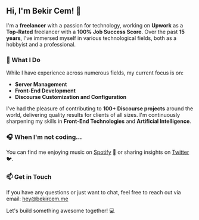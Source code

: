 ## Hi, I'm Bekir Cem! 👋

I'm a **freelancer** with a passion for technology, working on **Upwork** as a **Top-Rated** freelancer with a **100% Job Success Score**. Over the past **15 years**, I've immersed myself in various technological fields, both as a hobbyist and a professional.

### 🚀 What I Do
While I have experience across numerous fields, my current focus is on:

- **Server Management**
- **Front-End Development**
- **Discourse Customization and Configuration**

I've had the pleasure of contributing to **100+ Discourse projects** around the world, delivering quality results for clients of all sizes. I'm continuously sharpening my skills in **Front-End Technologies** and **Artificial Intelligence**.

### 🎧 When I'm not coding...
You can find me enjoying music on [Spotify](https://open.spotify.com/user/bekircem) 🎵 or sharing insights on [Twitter](https://twitter.com/bekircem) 🐦.

### 📫 Get in Touch
If you have any questions or just want to chat, feel free to reach out via email: [hey@bekircem.me](mailto:hey@bekircem.me)

Let's build something awesome together! 💻
